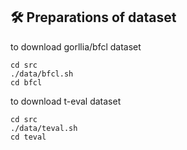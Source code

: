 ## 🛠️ Preparations of dataset

to download gorllia/bfcl dataset

```
cd src
./data/bfcl.sh
cd bfcl
```

to download t-eval dataset

```
cd src
./data/teval.sh
cd teval
```